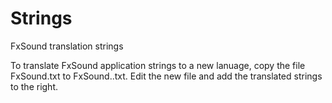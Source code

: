 # Strings
FxSound translation strings

To translate FxSound application strings to a new lanuage, copy the file FxSound.txt to FxSound.<language code>.txt. Edit the new file and add the translated strings to the right.
